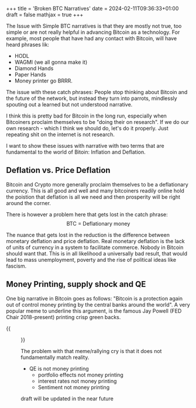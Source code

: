 +++
title = 'Broken BTC Narratives'
date = 2024-02-11T09:36:33+01:00
draft = false
mathjax = true
+++

The Issue with Simple BTC narratives is that they are mostly not true, too simple or are not really helpful in advancing Bitcoin as a technology. For example, most people that have had any contact with Bitcoin, will have heard phrases lik:

- HODL
- WAGMI (we all gonna make it)
- Diamond Hands
- Paper Hands
- Money printer go BRRR.

The issue with these catch phrases: People stop thinking about Bitcoin and the future of the network, but instead they turn into parrots, mindlessly spouting out a learned but not understood narrative. 

I think this is pretty bad for Bitcoin in the
long run, especially when Bitcoiners proclaim themselves to be "doing their on research". If we do our own research - which I think we should do, let's do it properly. Just repeating shit on the internet is not research.

I want to show these issues with narrative with two terms that are fundamental to the world of Bitoin: Inflation and Deflation.

## Deflation vs. Price Deflation

Bitcoin and Crypto more generally proclaim themselves to be a deflationary currency. This is all good and well and many bitcoiners readily online hold the poistion that deflation is all we need and then prosperity will be right around the corner.

There is however a problem here that gets lost in the catch phrase:
$$
\text{BTC = Deflationary money}
$$

The nuance that gets lost in the reduction is the difference between monetary deflation and price deflation. Real monetary deflation is the lack of units of currency in a system to facilitate commerce. Nobody in Bitcoin should want that. This is in all likelihood a universally bad result, that would lead to mass unemployment, poverty and the rise of political ideas like fascism.

## Money Printing, supply shock and QE

One big narrative in Bitcoin goes as follows: "Bitcoin is a protection again out of control money printing by the central banks around the world". A very popular meme to underline this argument, is the famous Jay Powell (FED Chair 2018-present) printing crisp green backs.

{{<figure src="/images/brrr.jpeg" title="Jay Powell 'Printing Money'">}}

The problem with that meme/rallying cry is that it does not fundamentally match reality.

- QE is not money printing
  - portfolio effects not money printing
  - interest rates not money printing
  - Sentiment not money printing

draft will be updated in the near future

<!-- - there is an argument to be made for Fiscal spending but that is not what people think about when they say money printer go brrrr..

- Remindes me of *insert name*, why said in 2016, trump voters shouting "build that wall" are actually calling for a "saner and more sensible immigration policy".

## What is my issue with narratives and the memes?

- the dollar/eurodollar is broken
- we need a new system
- we need people to think about this systems so that they can reasonablely participate
- memes do not help here, but mislead people
- this is a monumental task that requires effort, focus, and then some
- focusing on the wrong narratives does not help anyone in Bitcoin
- increases the cult-ish nature of bitcoin, as people are not able to present coherent arguments
  - beyond, the fed is evil, money printer go brrr -->
